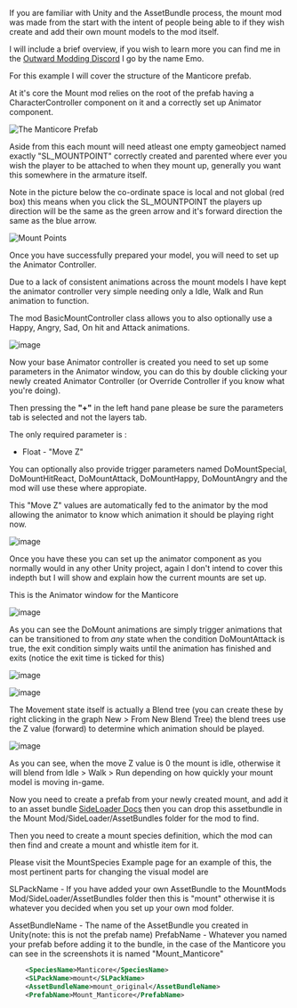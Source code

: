 If you are familiar with Unity and the AssetBundle process, the mount mod was made from the start with the intent of people being able to if they wish create and add their own mount models to the mod itself.


I will include a brief overview, if you wish to learn more you can find me in the [Outward Modding Discord](https://discord.gg/BBfxSD7M) I go by the name Emo.

 
For this example I will cover the structure of the Manticore prefab.

At it's core the Mount mod relies on the root of the prefab having a CharacterController component on it and a correctly set up Animator component.


![The Manticore Prefab](https://user-images.githubusercontent.com/3288858/216479457-8099dcad-7c57-48dd-887e-ce6d416e0fd0.png)


Aside from this each mount will need atleast one empty gameobject named exactly "SL_MOUNTPOINT" correctly created and parented where ever you wish the player to be attached to when they mount up, generally you want this somewhere in the armature itself.

Note in the picture below the co-ordinate space is local and not global (red box) this means when you click the SL_MOUNTPOINT the players up direction will be the same as the green arrow and it's forward direction the same as the blue arrow.

![Mount Points](https://user-images.githubusercontent.com/3288858/216479966-1c793f1b-d6e2-46de-9a67-3cd73137afb1.png)



Once you have successfully prepared your model, you will need to set up the Animator Controller. 

Due to a lack of consistent animations across the mount models I have kept the animator controller very simple needing only a Idle, Walk and Run animation to function.

The mod BasicMountController class allows you to also optionally use a Happy, Angry, Sad, On hit and Attack animations.

![image](https://user-images.githubusercontent.com/3288858/216481266-d377a753-a19a-4ce8-a4c9-62a462c28f24.png)


Now your base Animator controller is created you need to set up some parameters in the Animator window, you can do this by double clicking your newly created Animator Controller (or Override Controller if you know what you're doing).

Then pressing the **"+"** in the left hand pane please be sure the parameters tab is selected and not the layers tab.

The only required parameter is :

- Float - "Move Z"

You can optionally also provide trigger parameters named DoMountSpecial, DoMountHitReact, DoMountAttack, DoMountHappy, DoMountAngry and the mod will use these where appropiate.

This "Move Z" values are automatically fed to the animator by the mod allowing the animator to know which animation it should be playing right now.

![image](https://user-images.githubusercontent.com/3288858/216481309-674dd32c-9f7d-425f-b87f-b5f6c3750f5a.png)


Once you have these you can set up the animator component as you normally would in any other Unity project, again I don't intend to cover this indepth but I will show and explain how the current mounts are set up.

This is the Animator window for the Manticore

![image](https://user-images.githubusercontent.com/3288858/216481584-76208bc9-519d-4807-a979-da5b5c374f2e.png)


As you can see the DoMount animations are simply trigger animations that can be transitioned to from *any* state when the condition DoMountAttack is true, the exit condition simply waits until the animation has finished and exits (notice the exit time is ticked for this)

![image](https://user-images.githubusercontent.com/3288858/216481743-b8d9bbf9-7ec3-4f60-9585-b0ac0ba0f914.png)

![image](https://user-images.githubusercontent.com/3288858/216481801-bb520fec-565e-4707-a763-7385bcab80a9.png)




The Movement state itself is actually a Blend tree (you can create these by right clicking in the graph New > From New Blend Tree) the blend trees use the Z value (forward) to determine which animation should be played.


![image](https://user-images.githubusercontent.com/3288858/216481945-5a030a19-065c-4793-8678-45d4f3df7299.png)


As you can see, when the move Z value is 0 the mount is idle, otherwise it will blend from Idle > Walk > Run depending on how quickly your mount model is moving in-game.


 Now you need to create a prefab from your newly created mount, and add it to an asset bundle [SideLoader Docs](https://sinai-dev.github.io/OSLDocs/#/Basics/SLPacks?id=assetbundles) then you can drop this assetbundle in the Mount Mod/SideLoader/AssetBundles folder for the mod to find.


Then you need to create a mount species definition, which the mod can then find and create a mount and whistle item for it.

Please visit the MountSpecies Example page for an example of this, the most pertinent parts for changing the visual model are 

SLPackName - If you have added your own AssetBundle to the MountMods Mod/SideLoader/AssetBundles folder then this is "mount" otherwise it is whatever you decided when you set up your own mod folder.

AssetBundleName - The name of the AssetBundle you created in Unity(note: this is not the prefab name)
PrefabName - Whatever you named your prefab before adding it to the bundle, in the case of the Manticore you can see in the screenshots it is named "Mount_Manticore"

```xml
	<SpeciesName>Manticore</SpeciesName>
	<SLPackName>mount</SLPackName>
	<AssetBundleName>mount_original</AssetBundleName>
	<PrefabName>Mount_Manticore</PrefabName>
```
